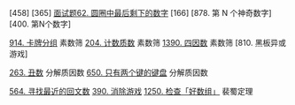 [458]
[365]
[面试题62. 圆圈中最后剩下的数字](https://leetcode-cn.com/problems/yuan-quan-zhong-zui-hou-sheng-xia-de-shu-zi-lcof/)
[166]
[878. 第 N 个神奇数字]
[400. 第N个数字]

[914. 卡牌分组](https://leetcode-cn.com/problems/x-of-a-kind-in-a-deck-of-cards/) 素数筛
[204. 计数质数](https://leetcode-cn.com/problems/count-primes/) 素数筛
[1390. 四因数](https://leetcode-cn.com/problems/four-divisors/) 素数筛
[810. 黑板异或游戏]

[263. 丑数](https://leetcode-cn.com/problems/ugly-number/)  分解质因数
[650. 只有两个键的键盘](https://leetcode-cn.com/problems/2-keys-keyboard/) 分解质因数

[564. 寻找最近的回文数](https://leetcode-cn.com/problems/find-the-closest-palindrome/)
[390. 消除游戏](https://leetcode-cn.com/problems/elimination-game/)
[1250. 检查「好数组」](https://leetcode-cn.com/problems/check-if-it-is-a-good-array/) 裴蜀定理

